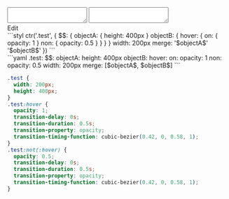 <div data-size="440" class="code-cont" data-example="multiple">
    <div class="code">
        <div class="code-wrap">
            <textarea id="stylus"></textarea>
            <textarea id="css"></textarea>
            <div class="edit-code">
                <span>Edit</span>
            </div>
        </div>
    </div>
</div>

<div data-size="440" data-examples="stylus"></div>
```styl
ctr('.test', {
  $$: {
    objectA: {
      height: 400px
    }
    objectB: {
      hover: {
        on: {
          opacity: 1
        }
        non: {
          opacity: 0.5
        }
      }
    }
  }
  width: 200px
  merge: '$objectA$' '$objectB$'
})
```

<div data-size="440" data-examples="yaml"></div>
```yaml
.test:
  $$:
    objectA:
      height: 400px
    objectB:
      hover:
        on:
          opacity: 1
        non:
          opacity: 0.5
  width: 200px
  merge: [$objectA$, $objectB$]
```

```css
.test {
  width: 200px;
  height: 400px;
}
.test:hover {
  opacity: 1;
  transition-delay: 0s;
  transition-duration: 0.5s;
  transition-property: opacity;
  transition-timing-function: cubic-bezier(0.42, 0, 0.58, 1);
}
.test:not(:hover) {
  opacity: 0.5;
  transition-delay: 0s;
  transition-duration: 0.5s;
  transition-property: opacity;
  transition-timing-function: cubic-bezier(0.42, 0, 0.58, 1);
}
```
<div class="cf"></div>

